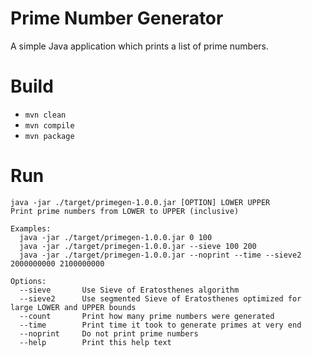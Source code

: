 # Prime Number Generator

A simple Java application which prints a list of prime numbers.

# Build

* `mvn clean`
* `mvn compile`
* `mvn package`

# Run

```
java -jar ./target/primegen-1.0.0.jar [OPTION] LOWER UPPER
Print prime numbers from LOWER to UPPER (inclusive)

Examples:
  java -jar ./target/primegen-1.0.0.jar 0 100
  java -jar ./target/primegen-1.0.0.jar --sieve 100 200
  java -jar ./target/primegen-1.0.0.jar --noprint --time --sieve2 2000000000 2100000000

Options:
  --sieve       Use Sieve of Eratosthenes algorithm
  --sieve2      Use segmented Sieve of Eratosthenes optimized for large LOWER and UPPER bounds
  --count       Print how many prime numbers were generated
  --time        Print time it took to generate primes at very end
  --noprint     Do not print prime numbers
  --help        Print this help text
```

